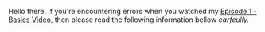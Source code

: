 Hello there. If you're encountering errors when you watched my [Episode 1 - Basics Video](https://www.youtube.com/watch?v=8pbcFKzDgKY&t=676s), then please read the following information bellow _carfeully._

